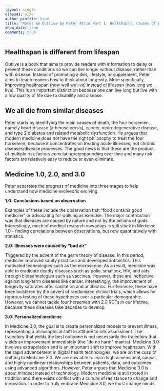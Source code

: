 ```yaml
---
layout: single
classes: wide
author_profile: true
title: "Notes on Outlive by Peter Attia Part I: Healthspan, Causes of mortality, and Medicine 1.0, 2.0 and 3.0"
show_date: true
comments: true
---
```


<h2> Healthspan is different from lifespan </h2>
Outlive is a book that aims to provide readers with information to delay or prevent these conditions so we can live longer without disease, rather than with disease. Instead of promoting a diet, lifestyle, or supplement, Peter aims to teach readers how to think about longevity. More specifically, improving healthspan (how well we live) instead of lifespan (how long we live). This is an important distinction because one can live long but live with a low quality of life due to disability and disease. 

<h2> We all die from similar diseases </h2>
Peter starts by identifying the main causes of death, the four horsemen, namely heart disease (atherosclerosis), cancer, neurodegenerative disease, and type 2 diabetes and related metabolic dysfunction. He argues that modern medicine does not have the right philosophy to treat the four horsemen, because it concentrates on treating acute illnesses, not chronic diseases/disease processes. The good news is that these are the product of multiple risk factors cumulating/compounding over time and many risk factors are relatively easy to reduce or even eliminate.

<h2> Medicine 1.0, 2.0, and 3.0 </h2>

Peter separates the progress of medicine into three stages to help understand how medicine evolved/is evolving. 

<b> 1.0: Conclusions based on observation </b>

Examples of these include the observation that “food contains good medicine” or advocating for walking as exercise. The major contribution was that diseases are caused by nature and not by the actions of gods. Interestingly, much of medical research nowadays is still stuck in Medicine 1.0 - finding correlations between observations, but now quantitatively with statistics.

<b> 2.0: Illnesses were caused by “bad air” </b> 

Triggered by the advent of the germ theory of disease. In this period, medicine improved sanity practices and developed antibiotics. This motivated technologies such as the microscope. As a result, medicine was able to eradicate deadly diseases such as polio, smallpox, HIV, and aids through biotechnologies such as vaccines. However, these are ineffective against long-term diseases like cancer. Interestingly, the improvement of longevity saturates after sanitation and antibiotics. Furthermore, these have been bolstered by the advent of randomized clinical trials, which allows for rigorous testing of these hypotheses over a particular demographic. However, we cannot tackle four horsemen with 2.0 RCTs in our lifetime, because these diseases take decades to develop.

<b> 3.0: Personalized medicine </b> 

In Medicine 3.0, the goal is to create personalized models to prevent illness, representing a philosophical shift in attitude to risk assessment. The trajectory that yields the best outcome is not necessarily the trajectory that yields an improvement immediately (the "do no harm" mantra). Medicine 3.0 involves extrapolation and is an important shift to improve healthspan. With the rapid advancement in digital health technologies, we are on the cusp of shifting to Medicine 3.0. We are now able to learn high dimensional, causal, and highly nonlinear relationships between patients, data, and outcomes using advanced algorithms. However, Peter argues that Medicine 3.0 is about mindset instead of technology. Modern medicine is still rooted in tradition and there exists conflict with a culture of resistance to change and innovation. In order to truly embrace Medicine 3.0, we must change minds.
